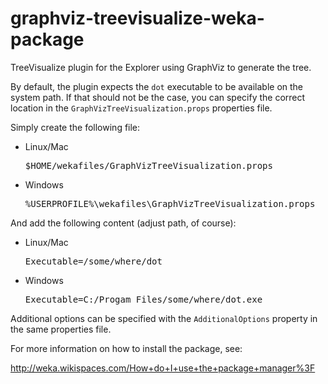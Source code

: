 graphviz-treevisualize-weka-package
===================================

TreeVisualize plugin for the Explorer using GraphViz to generate the tree.

By default, the plugin expects the `dot` executable to be available on the
system path. If that should not be the case, you can specify the correct
location in the `GraphVizTreeVisualization.props` properties file.

Simply create the following file:

* Linux/Mac
  <pre>
  $HOME/wekafiles/GraphVizTreeVisualization.props
  </pre>

* Windows
  <pre>
  %USERPROFILE%\wekafiles\GraphVizTreeVisualization.props
  </pre>

And add the following content (adjust path, of course):

* Linux/Mac
  <pre>
  Executable=/some/where/dot
  </pre>

* Windows
  <pre>
  Executable=C:/Progam Files/some/where/dot.exe
  </pre>

Additional options can be specified with the `AdditionalOptions` property in
the same properties file.

For more information on how to install the package, see:

http://weka.wikispaces.com/How+do+I+use+the+package+manager%3F
